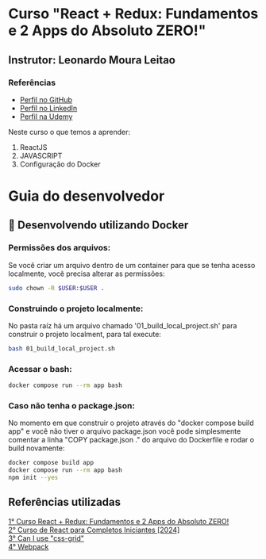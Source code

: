 # Curso "React + Redux: Fundamentos e 2 Apps do Absoluto ZERO!"

## Instrutor: Leonardo Moura Leitao

### Referências
- [Perfil no GitHub](https://github.com/leonardomleitao)
- [Perfil no LinkedIn](https://www.linkedin.com/school/cod3r/)  
- [Perfil na Udemy](https://www.udemy.com/user/leonardomouraleitao/)  

Neste curso o que temos a aprender:  

1. ReactJS  
2. JAVASCRIPT  
2. Configuração do Docker  

# Guia do desenvolvedor

## 🐳 Desenvolvendo utilizando Docker

### Permissões dos arquivos:
Se você criar um arquivo dentro de um container para que se tenha acesso localmente, você precisa alterar as permissões:

```sh
sudo chown -R $USER:$USER .
```
### Construindo o projeto localmente:
No pasta raíz há um arquivo chamado '01_build_local_project.sh' para construir o projeto localment, para tal execute:

```sh
bash 01_build_local_project.sh
```

### Acessar o bash:
```sh
docker compose run --rm app bash
```

### Caso não tenha o package.json:
No momento em que construir o projeto através do "docker compose build app" e você não tiver o arquivo package.json você pode simplesmente comentar a linha "COPY package.json ." do arquivo do Dockerfile e rodar o build novamente:

```sh
docker compose build app
docker compose run --rm app bash
npm init --yes
```

## Referências utilizadas
[1° Curso React + Redux: Fundamentos e 2 Apps do Absoluto ZERO! ](https://www.udemy.com/course/react-redux-pt/)  
[2° Curso de React para Completos Iniciantes [2024]](https://github.com/claudimf/react_full_stack_club)  
[3° Can I use "css-grid"](https://caniuse.com/?search=css-grid)  
[4° Webpack](https://webpack.js.org/concepts/)  